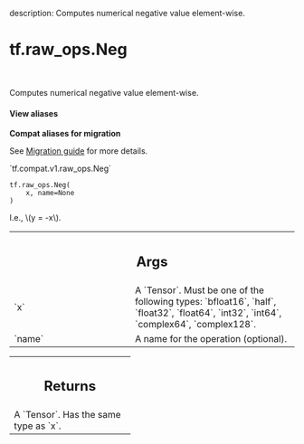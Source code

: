 description: Computes numerical negative value element-wise.

<div itemscope itemtype="http://developers.google.com/ReferenceObject">
<meta itemprop="name" content="tf.raw_ops.Neg" />
<meta itemprop="path" content="Stable" />
</div>

# tf.raw_ops.Neg

<!-- Insert buttons and diff -->

<table class="tfo-notebook-buttons tfo-api nocontent" align="left">

</table>



Computes numerical negative value element-wise.

<section class="expandable">
  <h4 class="showalways">View aliases</h4>
  <p>
<b>Compat aliases for migration</b>
<p>See
<a href="https://www.tensorflow.org/guide/migrate">Migration guide</a> for
more details.</p>
<p>`tf.compat.v1.raw_ops.Neg`</p>
</p>
</section>

<pre class="devsite-click-to-copy prettyprint lang-py tfo-signature-link">
<code>tf.raw_ops.Neg(
    x, name=None
)
</code></pre>



<!-- Placeholder for "Used in" -->

I.e., \\(y = -x\\).

<!-- Tabular view -->
 <table class="responsive fixed orange">
<colgroup><col width="214px"><col></colgroup>
<tr><th colspan="2"><h2 class="add-link">Args</h2></th></tr>

<tr>
<td>
`x`
</td>
<td>
A `Tensor`. Must be one of the following types: `bfloat16`, `half`, `float32`, `float64`, `int32`, `int64`, `complex64`, `complex128`.
</td>
</tr><tr>
<td>
`name`
</td>
<td>
A name for the operation (optional).
</td>
</tr>
</table>



<!-- Tabular view -->
 <table class="responsive fixed orange">
<colgroup><col width="214px"><col></colgroup>
<tr><th colspan="2"><h2 class="add-link">Returns</h2></th></tr>
<tr class="alt">
<td colspan="2">
A `Tensor`. Has the same type as `x`.
</td>
</tr>

</table>

